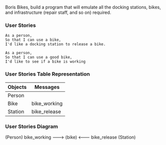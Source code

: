 Boris Bikes, build a program that will emulate all the docking stations, bikes, and infrastructure (repair staff, and so on) required. 

### User Stories

```
As a person,
So that I can use a bike,
I'd like a docking station to release a bike.
```

```
As a person,
So that I can use a good bike,
I'd like to see if a bike is working
```


### User Stories Table Representation

| Objects            | Messages          |
| ------------------ | ----------------- |
| Person             |                   |
| Bike               | bike_working      |
| Station            | bike_release      |



### User Stories Diagram

(Person) bike_working ---> (bike) <--- bike_release (Station)